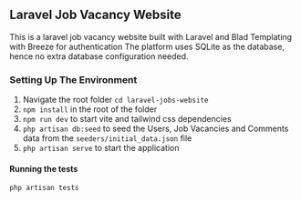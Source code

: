 ## Laravel Job Vacancy Website

This is a laravel job vacancy website built with Laravel and Blad Templating with Breeze for authentication
The platform uses SQLite as the database, hence no extra database configuration needed.

### Setting Up The Environment

1. Navigate the root folder `cd laravel-jobs-website`
2. `npm install` in the root of the folder
3. `npm run dev` to start vite and tailwind css dependencies
4. `php artisan db:seed` to seed the Users, Job Vacancies and Comments data from the `seeders/initial_data.json` file
5. `php artisan serve` to start the application

#### Running the tests

`php artisan tests`
